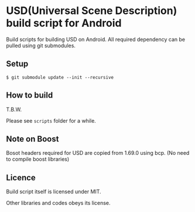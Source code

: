 # USD(Universal Scene Description) build script for Android

Build scripts for building USD on Android.
All required dependency can be pulled using git submodules.

## Setup

```
$ git submodule update --init --recursive
```

## How to build

T.B.W.

Please see `scripts` folder for a while.

## Note on Boost

Bosot headers required for USD are copied from 1.69.0 using bcp.
(No need to compile boost libraries)

## Licence

Build script itself is licensed under MIT.

Other libraries and codes obeys its license.


